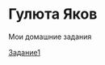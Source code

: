 
# Гулюта Яков
Мои домашние задания


[Задание1](https://yakovrabota.github.io/Lesson1/ "TXT File")
